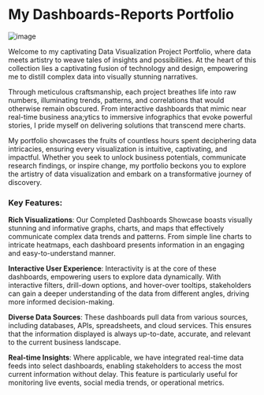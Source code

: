 # My Dashboards-Reports Portfolio
![image](https://github.com/ConatusForever/Dashboards-Reports/assets/84429597/3b44ae5b-3a84-41d9-8843-5615ad261128)


Welcome to my captivating Data Visualization Project Portfolio, where data meets artistry to weave tales of insights and possibilities. At the heart of this collection lies a captivating fusion of technology and design, empowering me to distill complex data into visually stunning narratives.

Through meticulous craftsmanship, each project breathes life into raw numbers, illuminating trends, patterns, and correlations that would otherwise remain obscured. From interactive dashboards that mimic near real-time business ana;ytics to immersive infographics that evoke powerful stories, I pride myself on delivering solutions that transcend mere charts.

My portfolio showcases the fruits of countless hours spent deciphering data intricacies, ensuring every visualization is intuitive, captivating, and impactful. Whether you seek to unlock business potentials, communicate research findings, or inspire change, my portfolio beckons you to explore the artistry of data visualization and embark on a transformative journey of discovery.

### Key Features:

**Rich Visualizations**: Our Completed Dashboards Showcase boasts visually stunning and informative graphs, charts, and maps that effectively communicate complex data trends and patterns. From simple line charts to intricate heatmaps, each dashboard presents information in an engaging and easy-to-understand manner.

**Interactive User Experience**: Interactivity is at the core of these dashboards, empowering users to explore data dynamically. With interactive filters, drill-down options, and hover-over tooltips, stakeholders can gain a deeper understanding of the data from different angles, driving more informed decision-making.

**Diverse Data Sources**: These dashboards pull data from various sources, including databases, APIs, spreadsheets, and cloud services. This ensures that the information displayed is always up-to-date, accurate, and relevant to the current business landscape.

**Real-time Insights**: Where applicable, we have integrated real-time data feeds into select dashboards, enabling stakeholders to access the most current information without delay. This feature is particularly useful for monitoring live events, social media trends, or operational metrics.
